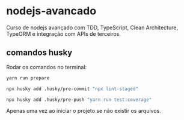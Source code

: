 # nodejs-avancado
Curso de nodejs avançado com TDD, TypeScript, Clean Architecture, TypeORM e integração com APIs de terceiros.

## comandos husky
Rodar os comandos no terminal:
```bash
yarn run prepare
```
```bash
npx husky add .husky/pre-commit "npx lint-staged"
```
```bash
npx husky add .husky/pre-push "yarn run test:coverage"
```
Apenas uma vez ao iniciar o projeto se não existir os arquivos.
